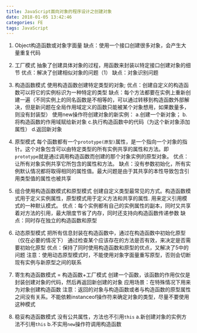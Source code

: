```yaml
---
title: JavaScript面向对象的程序设计之创建对象
date: 2018-01-05 13:42:46
categories: FE
tags: JavaScript
---
```

1. Object构造函数或对象字面量
缺点：使用一个接口创建很多对象，会产生大量重复代码

2. 工厂模式
抽象了创建具体对象的过程，用函数来封装以特定接口创建对象的细节
优点：解决了创建相似对象的问题（1）
缺点：对象识别问题

3. 构造函数模式
使用构造函数创建特定类型的对象;
优点：创建自定义的构造函数可以将它的实例标识为一种特定的类型
缺点：每个方法都要在实例上重新创建一遍（不同实例上的同名函数是不相等的，可以通过转移到构造函数外部解决，但是新问题在全局作用域定义的函数只能被某个对象想用，如果数量多，则没有封装型）
使用new操作符创建对象的新实例：
a.创建一个新对象；
b.将构造函数的作用域赋给新对象
c.执行构造函数中的代码（为这个新对象添加属性）
d.返回新对象

4. 原型模式
每个函数都有一个`prototype(原型)`属性，是一个指向一个对象的指针。这个对象包含可以由特定类型的所有实例共享的属性和方法。即`prototype`就是通过调用构造函数而创建的那个对象实例的原型对象。
优点：让所有对象实例共享它所包含的属性和方法。
缺点：没有参数初始化，所有实例默认情况都将取得相同的属性值。最大问题是由于其共享的本性导致包含引用类型值的属性也被共享

5. 组合使用构造函数模式和原型模式
创建自定义类型最常见的方式。构造函数模式用于定义实例属性，原型模式用于定义方法和共享的属性.
用来定义引用模式的一种默认模式。
优点：每个实例都有自己的实例属性的副本，同时又共享着对方法的引用，最大限度节省了内存，同时还支持向构造函数传递参数
缺点：同时存在独立的构造函数和原型

6. 动态原型模式
把所有信息封装在构造函数中，通过在构造函数中初始化原型（仅在必要的情况下）
通过检查某个应该存在的方法是否有效，来决定是否需要初始化原型
优点：保持了同时使用构造函数和原型的优点，又解决了5中的问题
注意：使用动态原型模式时，不能使用对象字面量重写原型，否则会切断现有实例与新原型之间的联系

7. 寄生构造函数模式 = 构造函数+工厂模式
创建一个函数，该函数的作用仅仅是封装创建对象的代码，然后再返回新创建的对象
应用场景：在特殊情况下用来为对象创建构造函数
注意：返回的对象与构造函数或者与构造函数的原型属性之间没有关系。不能依赖instanceof操作符来确定对象的类型，尽量不要使用这种模式

8. 稳妥构造函数模式
没有公共属性，方法也不引用`this`
a.新创建对象的实例方法不引用`this`
b.不实用`new`操作符调用构造函数